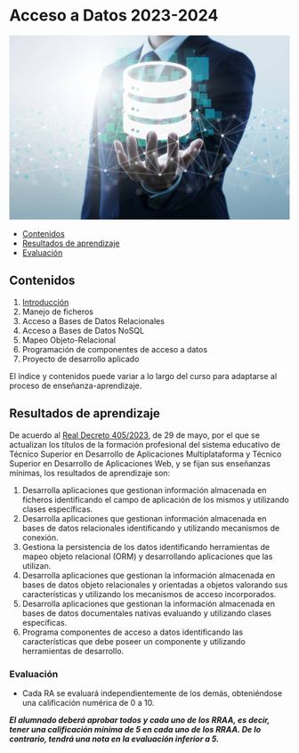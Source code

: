 # Acceso a Datos 2023-2024

![imagen](imagen.png)

- [Contenidos](#contenidos)
- [Resultados de aprendizaje](#resultados-de-aprendizaje)
- [Evaluación](#evaluación)

## Contenidos
1. [Introducción](https://github.com/alejandroroig/AccesoDatos-2023-2024/tree/main/UD01-Introduccion)
2. Manejo de ficheros
3. Acceso a Bases de Datos Relacionales
4. Acceso a Bases de Datos NoSQL
5. Mapeo Objeto-Relacional
5. Programación de componentes de acceso a datos
6. Proyecto de desarrollo aplicado

El índice y contenidos puede variar a lo largo del curso para adaptarse al proceso de enseñanza-aprendizaje.

## Resultados de aprendizaje
De acuerdo al [Real Decreto 405/2023](https://www.boe.es/diario_boe/txt.php?id=BOE-A-2023-13221), de 29 de mayo, por el que se actualizan los títulos de la formación profesional del sistema educativo de Técnico Superior en Desarrollo de Aplicaciones Multiplataforma y Técnico Superior en Desarrollo de Aplicaciones Web, y se fijan sus enseñanzas mínimas, los resultados de aprendizaje son:
1. Desarrolla aplicaciones que gestionan información almacenada en ficheros identificando el campo de aplicación de los mismos y utilizando clases específicas.
2. Desarrolla aplicaciones que gestionan información almacenada en bases de datos relacionales identificando y utilizando mecanismos de conexión.
3. Gestiona la persistencia de los datos identificando herramientas de mapeo objeto relacional (ORM) y desarrollando aplicaciones que las utilizan.
4. Desarrolla aplicaciones que gestionan la información almacenada en bases de datos objeto relacionales y orientadas a objetos valorando sus características y utilizando los mecanismos de acceso incorporados.
5. Desarrolla aplicaciones que gestionan la información almacenada en bases de datos documentales nativas evaluando y utilizando clases específicas.
6. Programa componentes de acceso a datos identificando las características que debe poseer un componente y utilizando herramientas de desarrollo.

### Evaluación
- Cada RA se evaluará independientemente de los demás, obteniéndose una calificación numérica de 0 a 10.

***El alumnado deberá aprobar todos y cada uno de los RRAA, es decir, tener una calificación mínima de 5 en cada uno de los RRAA. De lo contrario, tendrá una nota en la evaluación inferior a 5.***

